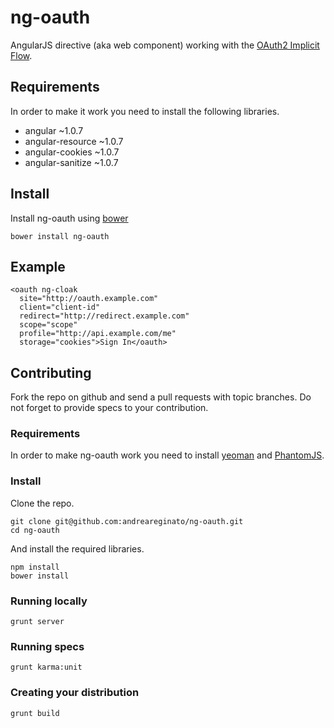 # ng-oauth

AngularJS directive (aka web component) working with the
[OAuth2 Implicit Flow](http://tools.ietf.org/html/rfc6749#section-1.3.2).


## Requirements

In order to make it work you need to install the following libraries.

* angular ~1.0.7
* angular-resource ~1.0.7
* angular-cookies ~1.0.7
* angular-sanitize ~1.0.7


## Install

Install ng-oauth using [bower](http://bower.io/)

```
bower install ng-oauth
```


## Example

```
<oauth ng-cloak
  site="http://oauth.example.com"
  client="client-id"
  redirect="http://redirect.example.com"
  scope="scope"
  profile="http://api.example.com/me"
  storage="cookies">Sign In</oauth>
```


## Contributing

Fork the repo on github and send a pull requests with topic branches.
Do not forget to provide specs to your contribution.


### Requirements

In order to make ng-oauth work you need to install [yeoman](yeoman.io)
and [PhantomJS](http://phantomjs.org/).

### Install

Clone the repo.

```
git clone git@github.com:andreareginato/ng-oauth.git
cd ng-oauth
```

And install the required libraries.

```
npm install
bower install
```

### Running locally

```
grunt server
```

### Running specs

```
grunt karma:unit
```

### Creating your distribution

```
grunt build
```
